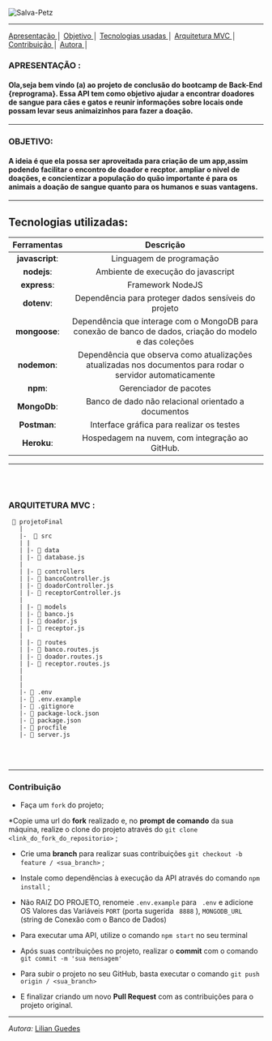 ![Salva-Petz](https://image.freepik.com/vector-gratis/personaje-dibujos-animados-lindo-gato-perro_52569-1058.jpg)


---
<a align href = "#Apresentação"> Apresentação </a> │
<a align href = "#Objetivo"> Objetivo </a> │
<a align href = "#Tecnologias usadas"> Tecnologias usadas </a> │
<a align href = "#Arquitetura MVC"> Arquitetura MVC </a> │
<a align href = "#Contribuição"> Contribuição </a> │
<a align href = "#Autora"> Autora </a> │
</p>



### APRESENTAÇÃO : 

#### Ola,seja bem vindo (a) ao projeto de conclusão do bootcamp de Back-End {reprograma}. Essa API tem como objetivo ajudar a encontrar doadores de sangue para cães e gatos e reunir informações sobre locais onde possam levar seus animaizinhos para fazer a doação.
------------------------------------------------------------------------------------------------
### OBJETIVO:

#### A ideia é que ela possa ser aproveitada para criação de um app,assim podendo facilitar o encontro de doador e recptor. ampliar o nivel de doações, e concientizar a população do quão importante é para os animais a doação de sangue quanto para os humanos e suas vantagens.
-----------------------------------------------------------------------------------------------
## Tecnologias utilizadas:
  Ferramentas   |	      Descrição
:--------------:|:----------------------------------------------------------------------------:
 __javascript__:|	Linguagem de programação
 __nodejs__:	  | Ambiente de execução do javascript
 __express__:	  | Framework NodeJS
 __dotenv__:	  | Dependência para proteger dados sensíveis do projeto
 __mongoose__: 	| Dependência que interage com o MongoDB para conexão de banco de dados, criação do modelo e das coleções
 __nodemon__:	  | Dependência que observa como atualizações atualizadas nos documentos para rodar o servidor automaticamente
 __npm__:       | Gerenciador de pacotes
 __MongoDb__:	  |Banco de dado não relacional orientado a documentos 
 __Postman__:	  |Interface gráfica para realizar os testes
 __Heroku__:    |Hospedagem na nuvem, com integração ao GitHub.
---------------------------------------------------------------------------------------------

<br>
<br>

### ARQUITETURA MVC :
```
 📁 projetoFinal
   |
   |-  📁 src
   | |
   | |- 📁 data
   | |- 📄 database.js
   |
   | |- 📁 controllers
   | |- 📄 bancoController.js
   | |- 📄 doadorController.js
   | |- 📄 receptorController.js
   |
   | |- 📁 models
   | |- 📄 banco.js
   | |- 📄 doador.js
   | |- 📄 receptor.js
   |
   | |- 📁 routes
   | |- 📄 banco.routes.js 
   | |- 📄 doador.routes.js
   | |- 📄 receptor.routes.js
   | 
   |
   |
   |- 📄 .env
   |- 📄 .env.example
   |- 📄 .gitignore
   |- 📄 package-lock.json
   |- 📄 package.json
   |- 📄 procfile
   |- 📄 server.js
   ```
   <br>
   <br>

  ----------------------------------------------------------------------------------------------
  ###  Contribuição

* Faça um `fork` do projeto;

*Copie uma url do **fork** realizado e, no **prompt de comando** da sua máquina, realize o clone do projeto através do `git clone <link_do_fork_do_repositorio>` ;

* Crie uma **branch** para realizar suas contribuições `git checkout -b feature / <sua_branch>` ;

* Instale como dependências à execução da API através do comando `npm install` ;

* Não RAIZ DO PROJETO, renomeie `.env.example` para ` .env` e adicione OS Valores das Variáveis `PORT` (porta sugerida ` 8888` ), `MONGODB_URL` (string de Conexão com o Banco de Dados)

* Para executar uma API, utilize o comando `npm start` no seu terminal 

* Após suas contribuições no projeto, realizar o **commit** com o comando `git commit -m 'sua mensagem'` 

* Para subir o projeto no seu GitHub, basta executar o comando `git push origin / <sua_branch>` 

* E finalizar criando um novo **Pull Request** com as contribuições para o projeto original.

--------------------------------------------------------------------------------------------
_Autora:_ [Lilian Guedes](http://linkedin.com/in/lilian-guedes-09601320b)